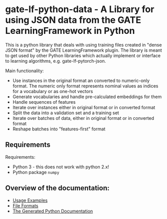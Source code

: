 # gate-lf-python-data - A Library for using JSON data from the GATE LearningFramework in Python

This is a python library that deals with using training files created in "dense JSON format" 
by the GATE LearningFramework plugin. The library is meant to get used by other Python libraries
which actually implement or interface to learning algorithms, e.g. gate-lf-pytorch-json.

Main functionality:
* Use instances in the original format an converted to numeric-only format. The
  numeric only format represents nominal values as indices for a vocabulary or
  as one-hot vectors
* Generate vocabularies and handle pre-calculated embeddings for them
* Handle sequences of features
* Iterate over instances either in original format or in converted format
* Split the data into a validation set and a training set
* Iterate over batches of data, either in original format or in converted format
* Reshape batches into "features-first" format

## Requirements

Requirements:
* Python 3 - this does not work with python 2.x!
* Python package `numpy`

## Overview of the documentation:

* [Usage Examples](UsageExamples)
* [File Formats](FileFormats)
* [The Generated Python Documentation](pythondoc)
